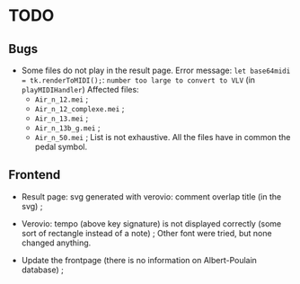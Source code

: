 # TODO

## Bugs
- Some files do not play in the result page.
Error message: `let base64midi = tk.renderToMIDI();`: `number too large to convert to VLV` (in `playMIDIHandler`)
Affected files:
    - `Air_n_12.mei` ;
    - `Air_n_12_complexe.mei` ;
    - `Air_n_13.mei` ;
    - `Air_n_13b_g.mei` ;
    - `Air_n_50.mei` ;
List is not exhaustive.
All the files have in common the pedal symbol.

## Frontend
- Result page: svg generated with verovio: comment overlap title (in the svg) ;

- Verovio: tempo (above key signature) is not displayed correctly (some sort of rectangle instead of a note) ;
Other font were tried, but none changed anything.

- Update the frontpage (there is no information on Albert-Poulain database) ;
